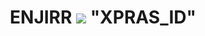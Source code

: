 

<h1 align="middle">ENJIRR <img src="https://telegra.ph/file/d891a8efea1c1afff4e05.jpg" />
"XPRAS_ID"
 



